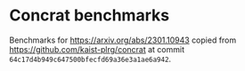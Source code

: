 # Concrat benchmarks

Benchmarks for https://arxiv.org/abs/2301.10943 copied from https://github.com/kaist-plrg/concrat at commit `64c17d4b949c647500bfecfd69a36e3a1ae6a942`.
